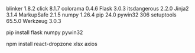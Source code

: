blinker      1.8.2
click        8.1.7
colorama     0.4.6
Flask        3.0.3
itsdangerous 2.2.0
Jinja2       3.1.4
MarkupSafe   2.1.5
numpy        1.26.4
pip          24.0
pywin32      306
setuptools   65.5.0
Werkzeug     3.0.3


pip install flask numpy pywin32 

npm install react-dropzone xlsx axios